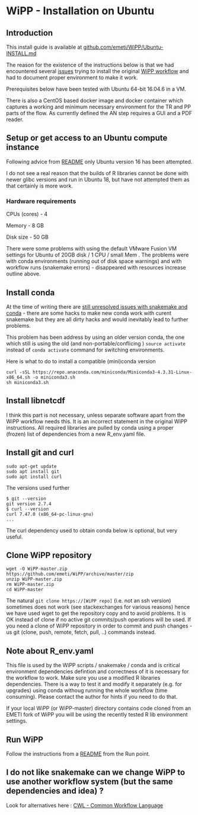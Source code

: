 # WiPP - Installation on Ubuntu

## Introduction

This install guide is available at [github.com/emeti/WiPP/Ubuntu-INSTALL.md](https://github.com/emeti/WiPP/Ubuntu-INSTALL.md)

The reason for the existence of the instructions below is that we had encountered several [issues](https://github.com/bihealth/WiPP/issues)  trying to install the original [WiPP workflow](https://github.com/bihealth/WiPP) and had to document proper environment to make it work.

Prerequisites below have been tested with Ubuntu 64-bit 16.04.6 in a VM.

There is also a CentOS based docker image and docker container which captures a working and minimum necessary environment for the  TR and PP parts of the flow. As currently defined the AN step requires a GUI and a PDF reader.

## Setup or get access to an Ubuntu compute instance

Following advice from [README](./REAMDE.md) only Ubuntu version 16 has been attempted. 

I do not see a real reason that the builds of R libraries cannot be done with newer glibc versions and run in Ubuntu 18, but have not attempted them as that certainly is more work.


### Hardware requirements

CPUs (cores) - 4

Memory - 8 GB

Disk size - 50 GB 

There were some problems with using the default VMware Fusion VM settings for Ubuntu of 20GB disk / 1 CPU / small Mem . 
The problems were with conda environments (running out of disk space warnings) and with workflow runs (snakemake errors) - disappeared with resources increase outline above.

## Install conda

At the time of writing  there are [still unresolved issues with snakemake and conda](https://bitbucket.org/snakemake/snakemake/issues/1115/cannot-activate-conda-enironment-using ) - there are some hacks to make new conda work with curent snakemake but they are all dirty hacks and would inevitably lead to further problems.

This problem has been address by using an older version conda, the one which still is using the old (and non-portable/conflicing ) ``source activate`` instead of ``conda activate`` command for switching environments.

Here is what to do to install a compatible (mini)conda version 

```
curl -sSL https://repo.anaconda.com/miniconda/Miniconda3-4.3.31-Linux-x86_64.sh -o miniconda3.sh
sh miniconda3.sh
```

## Install libnetcdf

I think this part is not necessary, unless separate software apart from the WiPP workflow needs this. 
It is an incorrect statement in the original WiPP instructions.
All required libraries are pulled by conda using a proper (frozen) list of dependencies from a new R\_env.yaml file.

## Install git and curl

```
sudo apt-get update
sudo apt install git
sudo apt install curl
```

The versions used further
```
$ git --version
git version 2.7.4
$ curl --version
curl 7.47.0 (x86_64-pc-linux-gnu)
...
``` 

The curl dependency used to obtain conda below is optional, but very useful.


## Clone WiPP repository

```
wget -O WiPP-master.zip https://github.com/emeti/WiPP/archive/master/zip
unzip WiPP-master.zip
rm WiPP-master.zip
cd WiPP-master
```

The natural ``git clone https://[WiPP repo]`` (i.e. not an ssh version) sometimes does not work (see stackexchanges for various reasons) hence we have used wget to get the repository copy and to avoid problems. It is OK instead of clone if no active git commits/push operations will be used. If you need a clone of WiPP repository in order to commit and push changes - us git (clone, push, remote, fetch, pull, ..) commands instead.

## Note about R\_env.yaml

This file is used by the WiPP scripts / snakemake / conda and is critical environment dependencies defintion and correctness of it is necessary for the workflow to work. Make sure you use a modified R libraries dependencies. There is a way to test it and modify it separately (e.g. for upgrades) using conda withoug running the whole workflow (time consuming). Please contact the author for hints if you need to do that. 

If your local  WiPP (or WiPP-master) directory contains code cloned from an EMETI fork of WiPP you will be using the recently tested R lib environment settings.

## Run WiPP
Follow the instructions from a [README](../README.md) from the Run point.

## I do not like snakemake can we change WiPP to use another workflow system (but the same dependencies and idea) ?

Look for alternatives here : 
[CWL - Common Workflow Language ](https://github.com/common-workflow-language/common-workflow-language/wiki/Existing-Workflow-systems)


